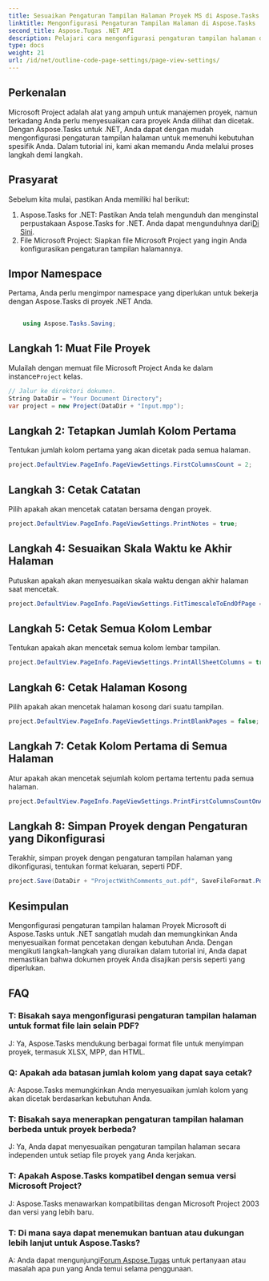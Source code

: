 ```yaml
---
title: Sesuaikan Pengaturan Tampilan Halaman Proyek MS di Aspose.Tasks
linktitle: Mengonfigurasi Pengaturan Tampilan Halaman di Aspose.Tasks
second_title: Aspose.Tugas .NET API
description: Pelajari cara mengonfigurasi pengaturan tampilan halaman di Aspose.Tasks untuk .NET untuk menyesuaikan format pencetakan dokumen Microsoft Project Anda.
type: docs
weight: 21
url: /id/net/outline-code-page-settings/page-view-settings/
---
```

## Perkenalan
Microsoft Project adalah alat yang ampuh untuk manajemen proyek, namun terkadang Anda perlu menyesuaikan cara proyek Anda dilihat dan dicetak. Dengan Aspose.Tasks untuk .NET, Anda dapat dengan mudah mengonfigurasi pengaturan tampilan halaman untuk memenuhi kebutuhan spesifik Anda. Dalam tutorial ini, kami akan memandu Anda melalui proses langkah demi langkah.
## Prasyarat
Sebelum kita mulai, pastikan Anda memiliki hal berikut:
1.  Aspose.Tasks for .NET: Pastikan Anda telah mengunduh dan menginstal perpustakaan Aspose.Tasks for .NET. Anda dapat mengunduhnya dari[Di Sini](https://releases.aspose.com/tasks/net/).
2. File Microsoft Project: Siapkan file Microsoft Project yang ingin Anda konfigurasikan pengaturan tampilan halamannya.

## Impor Namespace
Pertama, Anda perlu mengimpor namespace yang diperlukan untuk bekerja dengan Aspose.Tasks di proyek .NET Anda.
```csharp
    
    using Aspose.Tasks.Saving;
```
## Langkah 1: Muat File Proyek
 Mulailah dengan memuat file Microsoft Project Anda ke dalam instance`Project` kelas.
```csharp
// Jalur ke direktori dokumen.
String DataDir = "Your Document Directory";
var project = new Project(DataDir + "Input.mpp");
```
## Langkah 2: Tetapkan Jumlah Kolom Pertama
Tentukan jumlah kolom pertama yang akan dicetak pada semua halaman.
```csharp
project.DefaultView.PageInfo.PageViewSettings.FirstColumnsCount = 2;
```
## Langkah 3: Cetak Catatan
Pilih apakah akan mencetak catatan bersama dengan proyek.
```csharp
project.DefaultView.PageInfo.PageViewSettings.PrintNotes = true;
```
## Langkah 4: Sesuaikan Skala Waktu ke Akhir Halaman
Putuskan apakah akan menyesuaikan skala waktu dengan akhir halaman saat mencetak.
```csharp
project.DefaultView.PageInfo.PageViewSettings.FitTimescaleToEndOfPage = true;
```
## Langkah 5: Cetak Semua Kolom Lembar
Tentukan apakah akan mencetak semua kolom lembar tampilan.
```csharp
project.DefaultView.PageInfo.PageViewSettings.PrintAllSheetColumns = true;
```
## Langkah 6: Cetak Halaman Kosong
Pilih apakah akan mencetak halaman kosong dari suatu tampilan.
```csharp
project.DefaultView.PageInfo.PageViewSettings.PrintBlankPages = false;
```
## Langkah 7: Cetak Kolom Pertama di Semua Halaman
Atur apakah akan mencetak sejumlah kolom pertama tertentu pada semua halaman.
```csharp
project.DefaultView.PageInfo.PageViewSettings.PrintFirstColumnsCountOnAllPages = true;
```
## Langkah 8: Simpan Proyek dengan Pengaturan yang Dikonfigurasi
Terakhir, simpan proyek dengan pengaturan tampilan halaman yang dikonfigurasi, tentukan format keluaran, seperti PDF.
```csharp
project.Save(DataDir + "ProjectWithComments_out.pdf", SaveFileFormat.Pdf);
```

## Kesimpulan
Mengonfigurasi pengaturan tampilan halaman Proyek Microsoft di Aspose.Tasks untuk .NET sangatlah mudah dan memungkinkan Anda menyesuaikan format pencetakan dengan kebutuhan Anda. Dengan mengikuti langkah-langkah yang diuraikan dalam tutorial ini, Anda dapat memastikan bahwa dokumen proyek Anda disajikan persis seperti yang diperlukan.
## FAQ
### T: Bisakah saya mengonfigurasi pengaturan tampilan halaman untuk format file lain selain PDF?
J: Ya, Aspose.Tasks mendukung berbagai format file untuk menyimpan proyek, termasuk XLSX, MPP, dan HTML.
### Q: Apakah ada batasan jumlah kolom yang dapat saya cetak?
A: Aspose.Tasks memungkinkan Anda menyesuaikan jumlah kolom yang akan dicetak berdasarkan kebutuhan Anda.
### T: Bisakah saya menerapkan pengaturan tampilan halaman berbeda untuk proyek berbeda?
J: Ya, Anda dapat menyesuaikan pengaturan tampilan halaman secara independen untuk setiap file proyek yang Anda kerjakan.
### T: Apakah Aspose.Tasks kompatibel dengan semua versi Microsoft Project?
J: Aspose.Tasks menawarkan kompatibilitas dengan Microsoft Project 2003 dan versi yang lebih baru.
### T: Di mana saya dapat menemukan bantuan atau dukungan lebih lanjut untuk Aspose.Tasks?
 A: Anda dapat mengunjungi[Forum Aspose.Tugas](https://forum.aspose.com/c/tasks/15) untuk pertanyaan atau masalah apa pun yang Anda temui selama penggunaan.